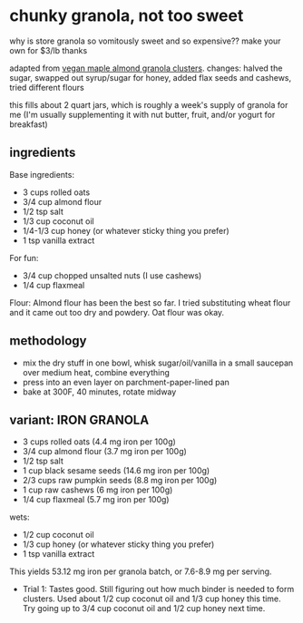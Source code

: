# chunky granola, not too sweet

why is store granola so vomitously sweet and so expensive?? make your own for $3/lb thanks

adapted from [vegan maple almond granola clusters](https://sallysbakingaddiction.com/maple-almond-granola-clusters-vegan/). 
changes: halved the sugar, swapped out syrup/sugar for honey, added flax seeds and cashews, tried different flours

this fills about 2 quart jars, which is roughly a week's supply of granola for me (I'm usually supplementing it with nut butter, fruit, and/or yogurt for breakfast)

## ingredients
Base ingredients:
- 3 cups rolled oats
- 3/4 cup almond flour
- 1/2 tsp salt
- 1/3 cup coconut oil
- 1/4-1/3 cup honey (or whatever sticky thing you prefer)
- 1 tsp vanilla extract

For fun:
- 3/4 cup chopped unsalted nuts (I use cashews)
- 1/4 cup flaxmeal

Flour: Almond flour has been the best so far. I tried substituting wheat flour and it came out too dry and powdery. Oat flour was okay.

## methodology
- mix the dry stuff in one bowl, whisk sugar/oil/vanilla in a small saucepan over medium heat, combine everything
- press into an even layer on parchment-paper-lined pan
- bake at 300F, 40 minutes, rotate midway

## variant: IRON GRANOLA
- 3 cups rolled oats (4.4 mg iron per 100g)
- 3/4 cup almond flour (3.7 mg iron per 100g)
- 1/2 tsp salt
- 1 cup black sesame seeds (14.6 mg iron per 100g)
- 2/3 cups raw pumpkin seeds (8.8 mg iron per 100g)
- 1 cup raw cashews (6 mg iron per 100g)
- 1/4 cup flaxmeal (5.7 mg iron per 100g)

wets:
- 1/2 cup coconut oil
- 1/3 cup honey (or whatever sticky thing you prefer)
- 1 tsp vanilla extract

This yields 53.12 mg iron per granola batch, or 7.6-8.9 mg per serving.

- Trial 1: Tastes good. Still figuring out how much binder is needed to form clusters. Used about 1/2 cup coconut oil and 1/3 cup honey this time. Try going up to 3/4 cup coconut oil and 1/2 cup honey next time.
